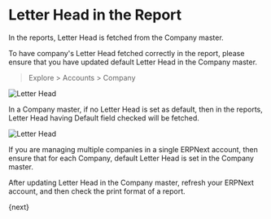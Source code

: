 <!-- add-breadcrumbs -->
# Letter Head in the Report

In the reports, Letter Head is fetched from the Company master. 

To have company's Letter Head fetched correctly in the report, please ensure that you have updated default Letter Head in the Company master.  

> Explore > Accounts > Company

![Letter Head](/docs/assets/img/using-erpnext/using-print-format.png)

In a Company master, if no Letter Head is set as default, then in the reports, Letter Head having Default field checked will be fetched.

![Letter Head](/docs/assets/img/using-erpnext/using-print-format-1.png)

If you are managing multiple companies in a single ERPNext account, then ensure that for each Company, default Letter Head is set in the Company master.

After updating Letter Head in the Company master, refresh your ERPNext account, and then check the print format of a report.

{next}